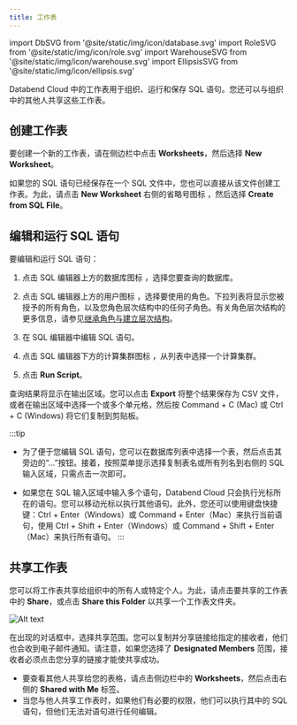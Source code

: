 ```yaml
---
title: 工作表
---
```

import DbSVG from '@site/static/img/icon/database.svg'
import RoleSVG from '@site/static/img/icon/role.svg'
import WarehouseSVG from '@site/static/img/icon/warehouse.svg'
import EllipsisSVG from '@site/static/img/icon/ellipsis.svg'

Databend Cloud 中的工作表用于组织、运行和保存 SQL 语句。您还可以与组织中的其他人共享这些工作表。

## 创建工作表

要创建一个新的工作表，请在侧边栏中点击 **Worksheets**，然后选择 **New Worksheet**。

如果您的 SQL 语句已经保存在一个 SQL 文件中，您也可以直接从该文件创建工作表。为此，请点击 **New Worksheet** 右侧的省略号图标 <EllipsisSVG/>，然后选择 **Create from SQL File**。

## 编辑和运行 SQL 语句

要编辑和运行 SQL 语句：

1. 点击 SQL 编辑器上方的数据库图标 <DbSVG/>，选择您要查询的数据库。
2. 点击 SQL 编辑器上方的用户图标 <RoleSVG/>，选择要使用的角色。下拉列表将显示您被授予的所有角色，以及您角色层次结构中的任何子角色。有关角色层次结构的更多信息，请参见[继承角色与建立层次结构](/guides/security/access-control/roles#inheriting-roles--establishing-hierarchy)。

3. 在 SQL 编辑器中编辑 SQL 语句。
4. 点击 SQL 编辑器下方的计算集群图标 <WarehouseSVG/>，从列表中选择一个计算集群。
4. 点击 **Run Script**。

查询结果将显示在输出区域。您可以点击 **Export** 将整个结果保存为 CSV 文件，或者在输出区域中选择一个或多个单元格，然后按 Command + C (Mac) 或 Ctrl + C (Windows) 将它们复制到剪贴板。

:::tip
- 为了便于您编辑 SQL 语句，您可以在数据库列表中选择一个表，然后点击其旁边的“...”按钮。接着，按照菜单提示选择复制表名或所有列名到右侧的 SQL 输入区域，只需点击一次即可。

- 如果您在 SQL 输入区域中输入多个语句，Databend Cloud 只会执行光标所在的语句。您可以移动光标以执行其他语句。此外，您还可以使用键盘快捷键：Ctrl + Enter（Windows）或 Command + Enter（Mac）来执行当前语句，使用 Ctrl + Shift + Enter（Windows）或 Command + Shift + Enter（Mac）来执行所有语句。
:::

## 共享工作表

您可以将工作表共享给组织中的所有人或特定个人。为此，请点击要共享的工作表中的 **Share**，或点击 **Share this Folder** 以共享一个工作表文件夹。

![Alt text](@site/static/img/documents/worksheet/share.png)

在出现的对话框中，选择共享范围。您可以复制并分享链接给指定的接收者，他们也会收到电子邮件通知。请注意，如果您选择了 **Designated Members** 范围，接收者必须点击您分享的链接才能使共享成功。

- 要查看其他人共享给您的表格，请点击侧边栏中的 **Worksheets**，然后点击右侧的 **Shared with Me** 标签。
- 当您与他人共享工作表时，如果他们有必要的权限，他们可以执行其中的 SQL 语句，但他们无法对语句进行任何编辑。
